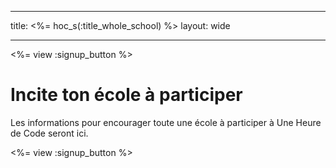 * * *

title: <%= hoc_s(:title_whole_school) %> layout: wide

* * *

<%= view :signup_button %>

# Incite ton école à participer

Les informations pour encourager toute une école à participer à Une Heure de Code seront ici.

<%= view :signup_button %>